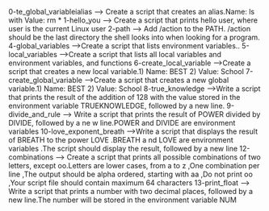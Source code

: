0-te_global_variableialias --> Create a script that creates an alias.Name: ls with Value: rm *
1-hello_you --> Create a script that prints hello user, where user is the current Linux user
2-path --> Add /action to the PATH. /action should be the last directory the shell looks into when looking for a program.
4-global_variables -->Create a script that lists environment variables..
5-local_variables -->Create a script that lists all local variables and environment variables, and functions
6-create_local_variable -->Create a script that creates a new local variable.1) Name: BEST 2) Value: School
7-create_global_variable -->Create a script that creates a new global variable.1) Name: BEST 2) Value: School
8-true_knowledge -->Write a script that prints the result of the addition of 128 with the value stored in the environment variable TRUEKNOWLEDGE, followed by a new line.
9-divide_and_rule --> Write a script that prints the result of POWER divided by DIVIDE, followed by a ne
w line.POWER and DIVIDE are environment variables
10-love_exponent_breath -->Write a script that displays the result of BREATH to the power LOVE .BREATH a
nd LOVE are environment variables .The script should display the result, followed by a new line
12-combinations --> Create a script that prints all possible combinations of two letters, except oo.Letters are lower cases, from a to z ,One combination per line ,The output should be alpha ordered, starting with aa ,Do not print oo ,Your script file should contain maximum 64 characters
13-print_float --> Write a script that prints a number with two decimal places, followed by a new line.The number will be stored in the environment variable NUM


